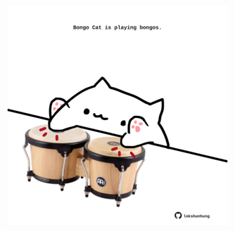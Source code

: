 <!-- built at 11/12/2022, 14:01:04 UTC -->
<p align="center">
  <img width="500" height="500" src="./ReadmeImage.svg">
</p>

